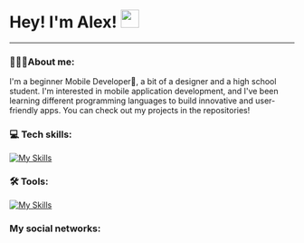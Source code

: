 # Hey! I'm Alex! <img src="https://github.com/blackcater/blackcater/raw/main/images/Hi.gif" height="32"/></h1>

_____________________________________________________________________________________________________________________________

### 👨🏼‍💻About me:
I'm a beginner Mobile Developer📱, a bit of a designer and a high school student. I'm interested in mobile application development, and I've been learning different programming languages to build innovative and user-friendly apps. You can check out my projects in the repositories!

### 💻 Tech skills: 
[![My Skills](https://skillicons.dev/icons?i=java,kotlin,sqlite,git)](https://skillicons.dev)

### 🛠 Tools:
[![My Skills](https://skillicons.dev/icons?i=androidstudio,idea,figma)](https://skillicons.dev)

### My social networks:
<!-- Proudly created with GPRM ( https://gprm.itsvg.in ) -->






<!--
**xsander-karp0vich/xsander-karp0vich** is a ✨ _special_ ✨ repository because its `README.md` (this file) appears on your GitHub profile.

Here are some ideas to get you started:

- 🔭 I’m currently working on ...
- 🌱 I’m currently learning ...
- 👯 I’m looking to collaborate on ...
- 🤔 I’m looking for help with ...
- 💬 Ask me about ...
- 📫 How to reach me: ...
- 😄 Pronouns: ...
- ⚡ Fun fact: ...
-->
